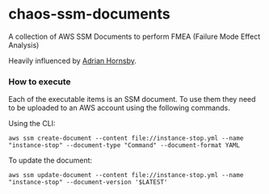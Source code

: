 # chaos-ssm-documents
A collection of AWS SSM Documents to perform FMEA (Failure Mode Effect Analysis)

Heavily influenced by [Adrian Hornsby](https://github.com/adhorn/chaos-ssm-documents).

### How to execute

Each of the executable items is an SSM document.
To use them they need to be uploaded to an AWS account using the following commands.

Using the CLI:

```aws ssm create-document --content file://instance-stop.yml --name "instance-stop" --document-type "Command" --document-format YAML```

To update the document:

```aws ssm update-document --content file://instance-stop.yml --name "instance-stop" --document-version '$LATEST'```


